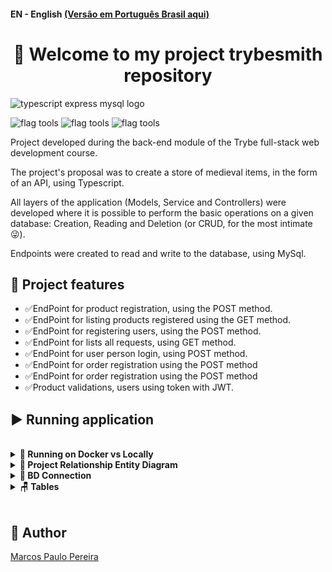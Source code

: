 #### EN - English [(Versão em Português Brasil aqui)](https://github.com/m4rcos-dev/BackEnd-project-trybesmith/blob/main/README_pt-br.md)

<h1 align="center">🎉 Welcome to my project trybesmith repository </h1>

![typescript express mysql logo](https://user-images.githubusercontent.com/104791582/213533785-09ea4425-4183-4b65-80f2-eb6840013e69.jpg)

![flag tools](https://img.shields.io/badge/Tools-VScode%20|%20WorkBanch|%20|%20MySql%20|%20Docker-9cf) ![flag tools](https://img.shields.io/badge/Languages-TypeScript-blue) ![flag tools](https://img.shields.io/badge/Frameworks-Express%20|%20JWT-yelow)


<p>Project developed during the back-end module of the Trybe full-stack web development course.</p>
<p>The project's proposal was to create a store of medieval items, in the form of an API, using Typescript.</p>
<p>All layers of the application (Models, Service and Controllers) were developed where it is possible to perform the basic operations on a given database: Creation, Reading and Deletion (or CRUD, for the most intimate 😜).</p>
<p>Endpoints were created to read and write to the database, using MySql.</p>

## 🔨 Project features

<ul>
<li>✅EndPoint for product registration, using the POST method.</li>
<li>✅EndPoint for listing products registered using the GET method.</li>
<li>✅EndPoint for registering users, using the POST method.</li>
<li>✅EndPoint for lists all requests, using GET method.</li>
<li>✅EndPoint for user person login, using POST method.</li>
<li>✅EndPoint for order registration using the POST method</li>
<li>✅EndPoint for order registration using the POST method</li>
<li>✅Product validations, users using token with JWT.</li>
</ul>

## ▶️ Running application
</br>
<details>
   <summary><strong>🐳 Running on Docker vs Locally</strong></summary><br />

   ## With Docker


   > Run the `node` and `db` services with the `docker-compose up -d` command.
   - Remember to stop `mysql` if you are using it locally on the default port (`3306`), or adapt it, if you want to use the application in containers
   - These services will start up a container named `trybesmith` and another named `trybesmith_db`.
   - From here you can run the `trybesmith` container via CLI or open it in VS Code.

   > Use the `docker exec -it trybesmith bash` command.
   - It will give you access to the interactive terminal of the container created by compose, which is running in the background.

   > Install dependencies [**If any**] with `npm install`

   ⚠ Attention ⚠ If you choose to use Docker, **ALL** the commands available in `package.json` (npm start, npm test, npm run dev, ...) must be executed **INSIDE** the container, that is, in the terminal that appears after executing the `docker exec` command mentioned above.

   ⚠ Attention ⚠ The **git** inside the container is not configured with your credentials. Make commits outside the container, or set your git credentials inside the container.

   ⚠ Warning ⚠ Do not run the npm audit fix command! It updates several project dependencies, and this update causes conflicts with the evaluator.

   ⚠ Warning ⚠ If you are using macOS and running `docker-compose up -d` you get the following error:

   ~~~bash
   The Compose file './docker-compose.yml' is invalid because:
   Unsupported config option for services.db: 'platform'
   Unsupported config option for services.node: 'platform'
   ~~~

> 2 possible solutions were found for this problem:
> 1. You can manually add the `platform: linux/amd64` option to the database service in the project's docker-compose.yml file, but this is a local solution and you should reproduce this for other projects.
> 2. You can manually add the line `export DOCKER_DEFAULT_PLATFORM=linux/amd64` to your computer's .bashrc, .zshenv or .zshrc files, this is a global solution.
> The solutions were based on [this source](https://stackoverflow.com/a/69636473).



✨ **Tip:** The `Remote - Containers` extension (which will be in the recommended extensions section of VS Code) is indicated so that you can develop your application in the Docker container directly in VS Code, as you do with your local files .

<img src="https://user-images.githubusercontent.com/104791582/213542711-a092f145-a6e3-4172-89f4-417379cfefae.png" width="800px" >

---

   ## Without Docker

   > Install dependencies [**If any**] with `npm install`

   ⚠ Warning ⚠ Do not run the npm audit fix command! It updates several project dependencies, and this update causes conflicts with the evaluator.

   ✨ **Tip:** To run the project this way, you must have `node` installed on your computer.
   ✨ **Tip:** The evaluator expects that the `node` version used is 16.

</details>
<details>
   <summary><strong>🎲 Project Relationship Entity Diagram</strong></summary><br />
   The project database follows the structure below:

   <img src="https://user-images.githubusercontent.com/104791582/213542727-4a7abad9-d00b-4eea-b3ef-57fa1b99f5fa.png" height="200px" />

</details>
<details>
   <summary><strong>🏦 BD Connection</strong></summary><br />

   The local database connection must contain the following parameters:

   ```typescript
   import dotenv from 'dotenv';
   import mysql from 'mysql2/promise';

   dotenv.config();

   const connection = mysql.createPool({
     host: process.env.MYSQL_HOST,
     user: process.env.MYSQL_USER,
     password: process.env.MYSQL_PASSWORD,
   }); // your connection must NOT have the database, this must be specified in each query

   export default connection;
   ```

   **⚠️ It is essential to configure these 3 environment variables to test the project locally: ⚠️**

   ```
     host: process.env.MYSQL_HOST
     user: process.env.MYSQL_USER
     password: process.env.MYSQL_PASSWORD
   ```

   **⚠️ There is a file already created called .env.example where the environment variables expected in the project are listed. Environment variables other than those specified in the referenced file are not supported as they are not expected by the project evaluator. ⚠️ **

   **⚠️ It is essential that your file has the name `connection.ts` and is in the `src/models` directory ⚠️**

</details>

<details>
   <summary><strong>🪑 Tables</strong></summary><br />

   The database will have three tables: users, products and orders.

   ```sql
   DROP SCHEMA IF EXISTS Trybesmith;
   CREATE SCHEMA IF NOT EXISTS Trybesmith;

   CREATE TABLE Trybesmith.users (
     id INTEGER AUTO_INCREMENT PRIMARY KEY NOT NULL,
     username TEXT NOT NULL,
     vocation TEXT NOT NULL,
     level INTEGER NOT NULL,
     password TEXT NOT NULL
   );

   CREATE TABLE Trybesmith.orders (
     id INTEGER AUTO_INCREMENT PRIMARY KEY NOT NULL,
     user_id INTEGER,
     FOREIGN KEY (user_id) REFERENCES Trybesmith.users (id)
   );

   CREATE TABLE Trybesmith.products (
     id INTEGER AUTO_INCREMENT PRIMARY KEY NOT NULL,
     name
    TEXT NOT NULL,
     amount TEXT NOT NULL,
     order_id INTEGER,
     FOREIGN KEY (order_id) REFERENCES Trybesmith.orders (id)
   );
   ```

   The `Trybesmith.sql` file contains the _queries_ that create and populate the database as the test does, and the tests **restores** the database after execution.
</details>
</br>

## 🧔 Author

<div class="badge-base LI-profile-badge" data-locale="pt_BR" data-size="medium" data-theme="dark" data-type="VERTICAL" data-vanity="dev-marcospaulo" data-version="v1"><a class="badge-base__link LI-simple-link" href="https://br.linkedin.com/in/dev-marcospaulo?trk=profile-badge">Marcos Paulo Pereira</a></div>
